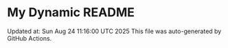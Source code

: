 # My Dynamic README
Updated at: Sun Aug 24 11:16:00 UTC 2025
This file was auto-generated by GitHub Actions.
